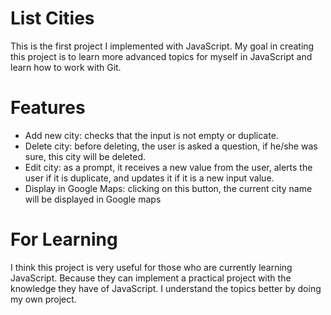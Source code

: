 # List Cities
This is the first project I implemented with JavaScript.
My goal in creating this project is to learn more advanced topics for myself in JavaScript and learn how to work with Git.

# Features
- Add new city: checks that the input is not empty or duplicate.
- Delete city: before deleting, the user is asked a question, if he/she was sure, this city will be deleted.
- Edit city: as a prompt, it receives a new value from the user, alerts the user if it is duplicate, and updates it if it is a new input value.
- Display in Google Maps: clicking on this button, the current city name will be displayed in Google maps

# For Learning
I think this project is very useful for those who are currently learning JavaScript. Because they can implement a practical project with the knowledge they have of JavaScript.
I understand the topics better by doing my own project.
